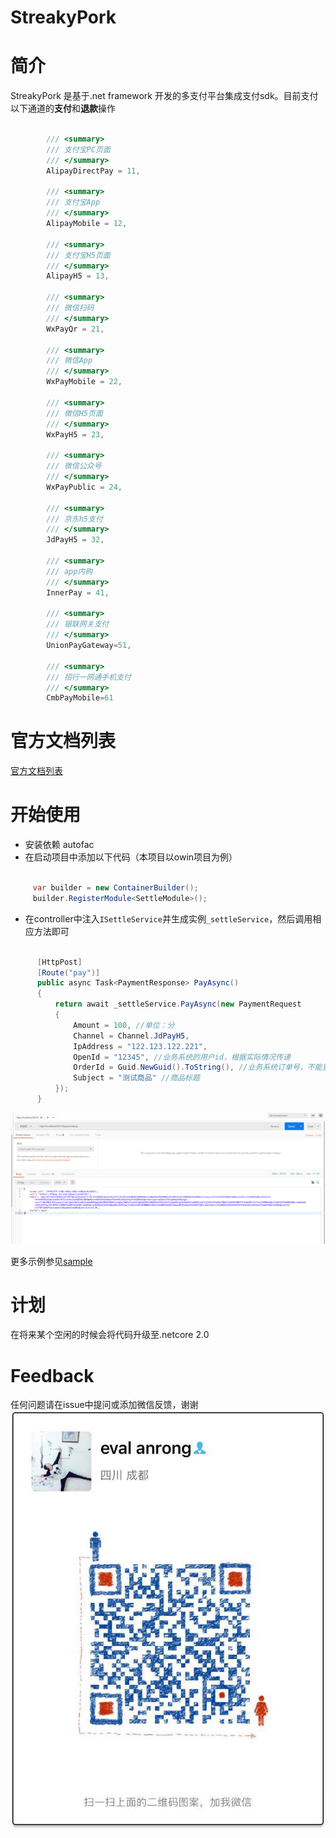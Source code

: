 ﻿# StreakyPork

# 简介
 StreakyPork 是基于.net framework 开发的多支付平台集成支付sdk。目前支付以下通道的**支付**和**退款**操作

```c#
       
        /// <summary>
        /// 支付宝PC页面
        /// </summary>
        AlipayDirectPay = 11,

        /// <summary>
        /// 支付宝App
        /// </summary>
        AlipayMobile = 12,

        /// <summary>
        /// 支付宝H5页面
        /// </summary>
        AlipayH5 = 13,

        /// <summary>
        /// 微信扫码
        /// </summary>
        WxPayQr = 21,

        /// <summary>
        /// 微信App
        /// </summary>
        WxPayMobile = 22,

        /// <summary>
        /// 微信H5页面
        /// </summary>
        WxPayH5 = 23,

        /// <summary>
        /// 微信公众号
        /// </summary>
        WxPayPublic = 24,

        /// <summary>
        /// 京东h5支付
        /// </summary>
        JdPayH5 = 32,

        /// <summary>
        /// app内购
        /// </summary>
        InnerPay = 41,

        /// <summary>
        /// 银联网关支付
        /// </summary>
        UnionPayGateway=51,

        /// <summary>
        /// 招行一网通手机支付
        /// </summary>
        CmbPayMobile=61
```

# 官方文档列表 

[官方文档列表](./DOC.md)

# 开始使用
- 安装依赖 autofac
- 在启动项目中添加以下代码（本项目以owin项目为例）
```c#

     var builder = new ContainerBuilder();
     builder.RegisterModule<SettleModule>();
```

- 在controller中注入`ISettleService`并生成实例`_settleService`，然后调用相应方法即可
```c#

      [HttpPost]
      [Route("pay")]
      public async Task<PaymentResponse> PayAsync()
      {
          return await _settleService.PayAsync(new PaymentRequest
          {
              Amount = 100, //单位：分
              Channel = Channel.JdPayH5,
              IpAddress = "122.123.122.221",
              OpenId = "12345", //业务系统的用户id，根据实际情况传递
              OrderId = Guid.NewGuid().ToString(), //业务系统订单号，不能重复
              Subject = "测试商品" //商品标题
          });
      }
```
![图片](https://github.com/yinanrong/StreakyPork/blob/master/sample/StreakyPor.Sample/demo.png)

更多示例参见[sample](https://github.com/yinanrong/StreakyPork/blob/master/sample/StreakyPor.Sample/Controllers/PaymentSampleController.cs)
# 计划

在将来某个空闲的时候会将代码升级至.netcore 2.0
# Feedback
任何问题请在issue中提问或添加微信反馈，谢谢
![二维码](https://github.com/xfbmx/document/blob/master/qrcode/wx_yar.jpg)
